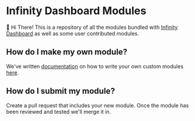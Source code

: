 # Infinity Dashboard Modules

👋 Hi There! This is a repository of all the modules bundled with [Infinity Dashboard](https://infinitydashboard.com/) as well as some user contributed modules. 

## How do I make my own module?
We've written [documentation](http://infinitydashboard.com/tutorial/README.html) on how to write your own custom modules [here](http://infinitydashboard.com/tutorial/README.html).

## How do I submit my module?
Create a pull request that includes your new module. Once the module has been reviewed and tested we'll merge it in. 
